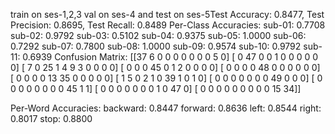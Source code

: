 train on ses-1,2,3 val on ses-4 and test on ses-5Test Accuracy: 0.8477, Test Precision: 0.8695, Test Recall: 0.8489
Per-Class Accuracies:
sub-01: 0.7708
sub-02: 0.9792
sub-03: 0.5102
sub-04: 0.9375
sub-05: 1.0000
sub-06: 0.7292
sub-07: 0.7800
sub-08: 1.0000
sub-09: 0.9574
sub-10: 0.9792
sub-11: 0.6939
Confusion Matrix:
[[37  6  0  0  0  0  0  0  0  5  0]
 [ 0 47  0  0  1  0  0  0  0  0  0]
 [ 7  0 25  1  4  9  3  0  0  0  0]
 [ 0  0  0 45  0  1  2  0  0  0  0]
 [ 0  0  0  0 48  0  0  0  0  0  0]
 [ 0  0  0  0 13 35  0  0  0  0  0]
 [ 1  5  0  2  1  0 39  1  0  1  0]
 [ 0  0  0  0  0  0  0 49  0  0  0]
 [ 0  0  0  0  0  0  0  0 45  1  1]
 [ 0  0  0  0  0  0  0  1  0 47  0]
 [ 0  0  0  0  0  0  0  0  0 15 34]]


Per-Word Accuracies:
backward: 0.8447
forward: 0.8636
left: 0.8544
right: 0.8017
stop: 0.8800
